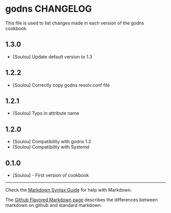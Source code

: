 godns CHANGELOG
=================

This file is used to list changes made in each version of the godns cookbook.

1.3.0
-----

- [Soulou] Update default version to 1.3

1.2.2
-----

- [Soulou] Correctly copy godns resolv.conf file

1.2.1
-----

- [Soulou] Typo in attribute name

1.2.0
-----

- [Soulou] Compatibility with godns 1.2
- [Soulou] Compatibility with Systemd

0.1.0
-----
- [Soulou] - First version of cookbook

- - -
Check the [Markdown Syntax Guide](http://daringfireball.net/projects/markdown/syntax) for help with Markdown.

The [Github Flavored Markdown page](http://github.github.com/github-flavored-markdown/) describes the differences between markdown on github and standard markdown.
